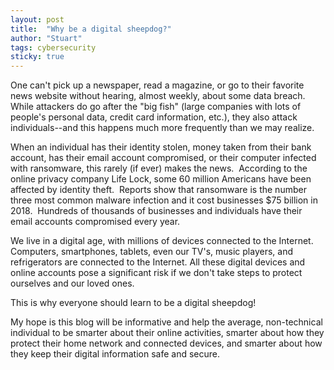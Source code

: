 ```yaml
---
layout: post
title:  "Why be a digital sheepdog?"
author: "Stuart"
tags: cybersecurity
sticky: true
---
```


One can't pick up a newspaper, read a magazine, or go to their favorite news website without hearing, almost weekly, about some data breach.  While attackers do go after the "big fish" (large companies with lots of people's personal data, credit card information, etc.), they also attack individuals--and this happens much more frequently than we may realize.

When an individual has their identity stolen, money taken from their bank account, has their email account compromised, or their computer infected with ransomware, this rarely (if ever) makes the news.  According to the online privacy company Life Lock, some 60 million Americans have been affected by identity theft.  Reports show that ransomware is the number three most common malware infection and it cost businesses $75 billion in 2018.  Hundreds of thousands of businesses and individuals have their email accounts compromised every year.

We live in a digital age, with millions of devices connected to the Internet.  Computers, smartphones, tablets, even our TV's, music players, and refrigerators are connected to the Internet. All these digital devices and online accounts pose a significant risk if we don't take steps to protect ourselves and our loved ones.

This is why everyone should learn to be a digital sheepdog!

My hope is this blog will be informative and help the average, non-technical individual to be smarter about their online activities, smarter about how they protect their home network and connected devices, and smarter about how they keep their digital information safe and secure.
